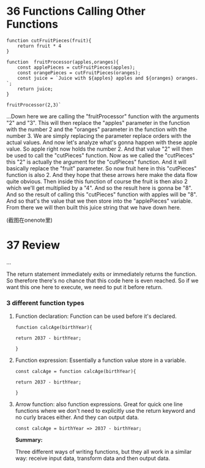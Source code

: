 # 36 Functions Calling Other Functions

```
function cutFruitPieces(fruit){
    return fruit * 4
}

function  fruitProcessor(apples,oranges){
    const applePieces = cutFruitPieces(apples);
    const orangePieces = cutFruitPieces(oranges);
    const juice = `Juice with ${apples} apples and ${oranges} oranges. `;
    return juice;
}

fruitProcessor(2,3)`
```

...Down here we are calling the "fruitProcessor" function with the arguments "2" and "3". This will then replace the "apples" parameter in the function with the number 2 and the "oranges" parameter in the function with the number 3. We are simply replacing the parameter replace orders with the actual values. And now let's analyze what's gonna happen with these apple value. So apple right now holds the number 2. And that value "2" will then be used to call the "cutPieces" function. Now as we called the "cutPieces" this "2" is actually the argument for the "cutPieces" function. And it will basically replace the "fruit" parameter. So now fruit here in this "cutPieces" function is also 2. And they hope that these arrows here make the data flow quite obvious. Then inside this function of course the fruit is then also 2 which we'll get multiplied by a "4". And so the result here is gonna be "8". And so the result of calling this "cutPieces" function with apples will be "8". And so that's the value that we then store into the "applePieces" variable. From there we will then built this juice string that we have down here.

(截图在onenote里)



# 37 Review

...

The return statement immediately exits or immediately returns the function. So therefore there's no chance that this code here is even reached. So if we want this one here to execute, we need to put it before return.<br/>

### 3 different function types

1. Function declaration: Function can be used before it's declared.

   `function calcAge(birthYear){`

   `return 2037 - birthYear;`

   `}`

2. Function expression: Essentially a function value store in a variable.

   `const calcAge = function calcAge(birthYear){`

   `return 2037 - birthYear;`

   `}`

3. Arrow function: also function expressions. Great for quick one line functions where we don't need to explicitly use the return keyword and no curly braces either. And they can output data.

   `const calcAge = birthYear => 2037 - birthYear;`

   

   **Summary:**

   Three different ways of writing functions, but they all work in a similar way: receive input data, transform data and then output data.